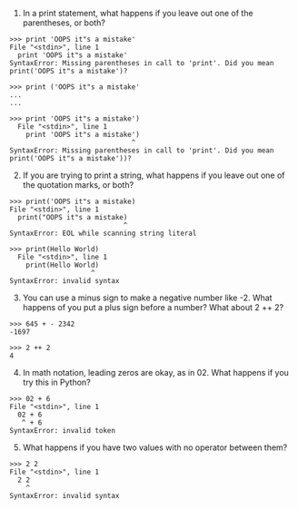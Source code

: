 1. In a print statement, what happens if you leave out one of the parentheses, or both?
```
>>> print 'OOPS it"s a mistake'
File "<stdin>", line 1
  print 'OOPS it"s a mistake'
SyntaxError: Missing parentheses in call to 'print'. Did you mean print('OOPS it"s a mistake')?

>>> print ('OOPS it"s a mistake'
...
...

>>> print 'OOPS it"s a mistake')
  File "<stdin>", line 1
    print 'OOPS it"s a mistake')
                              ^
SyntaxError: Missing parentheses in call to 'print'. Did you mean print('OOPS it"s a mistake'))?
```

2. If you are trying to print a string, what happens if you leave out one of the quotation marks, or both?
```
>>> print('OOPS it"s a mistake)
File "<stdin>", line 1
  print("OOPS it"s a mistake)
                            ^
SyntaxError: EOL while scanning string literal

>>> print(Hello World)
  File "<stdin>", line 1
    print(Hello World)
                    ^
SyntaxError: invalid syntax
```

3. You can use a minus sign to make a negative number like -2. What happens of you put a plus sign before a number? What about 2 ++ 2?
```
>>> 645 + - 2342
-1697

>>> 2 ++ 2
4
```

4. In math notation, leading zeros are okay, as in 02. What happens if you try this in Python?
```
>>> 02 + 6
File "<stdin>", line 1
  02 + 6
   ^ + 6
SyntaxError: invalid token
```

5. What happens if you have two values with no operator between them?
```
>>> 2 2
File "<stdin>", line 1
  2 2 
    ^ 
SyntaxError: invalid syntax
```